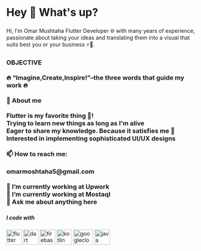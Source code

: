 <h1 align="left">Hey 👋 What's up?</h1>

###

<p align="left">Hi, I'm Omar Mushtaha Flutter Developer 🌐 with many years of experience, passionate about taking your ideas and translating them into a visual that suits best you or your business ⚡🚀.</p>

###

<h3 align="left">OBJECTIVE<br><br>🔥 “Imagine,Create,Inspire!”–the three words that guide my work 🔥<br><br>🤗 About me<br><br>Flutter is my favorite thing 💙!<br>Trying to learn new things as long as I'm alive<br>Eager to share my knowledge. Because it satisfies me 🥳<br>Interested in implementing sophisticated UI/UX designs<br><br>📫 How to reach me:<br><br>omarmoshtaha5@gmail.com<br><br>🔭 I’m currently working at Upwork<br>🔭 I’m currently working at Mostaql<br>💬 Ask me about anything here</h3>

###

<p align="left"></p>

###

<h5 align="left">I code with</h5>

###

<div align="left">
  <img src="https://cdn.jsdelivr.net/gh/devicons/devicon/icons/flutter/flutter-original.svg" height="40" width="40" alt="flutter logo"  />
  <img src="https://cdn.jsdelivr.net/gh/devicons/devicon/icons/dart/dart-original.svg" height="40" width="40" alt="dart logo"  />
  <img src="https://cdn.jsdelivr.net/gh/devicons/devicon/icons/firebase/firebase-plain.svg" height="40" width="40" alt="firebase logo"  />
  <img src="https://cdn.jsdelivr.net/gh/devicons/devicon/icons/kotlin/kotlin-original.svg" height="40" width="40" alt="kotlin logo"  />
  <img src="https://cdn.jsdelivr.net/gh/devicons/devicon/icons/googlecloud/googlecloud-original.svg" height="40" width="52" alt="googlecloud logo"  />
  <img src="https://cdn.jsdelivr.net/gh/devicons/devicon/icons/java/java-original.svg" height="40" width="40" alt="java logo"  />
</div>

###
